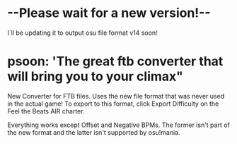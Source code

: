 --Please wait for a new version!--
=========

I´ll be updating it to output osu file format v14 soon!

psoon: 'The great ftb converter that will bring you to your climax"
=========

New Converter for FTB files. Uses the new file format that was never used in the actual game!
To export to this format, click Export Difficulty on the Feel the Beats AIR charter.

Everything works except Offset and Negative BPMs. The former isn't part of the new format and the latter isn't supported by osu!mania.

